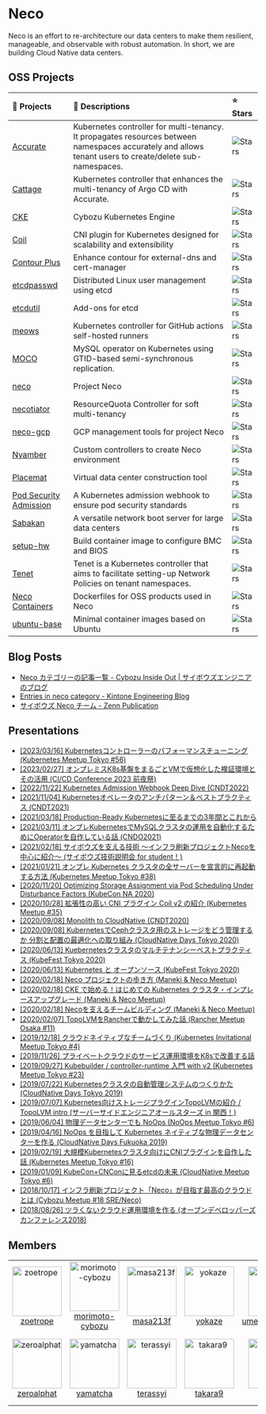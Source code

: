 # Neco

Neco is an effort to re-architecture our data centers to make them resilient, manageable, and observable with robust automation. In short, we are building Cloud Native data centers.

## OSS Projects

| 🎁 Projects | 📝 Descriptions | ⭐ Stars |
|:---|:---|:---|
| [Accurate](https://github.com/cybozu-go/accurate) | Kubernetes controller for multi-tenancy. It propagates resources between namespaces accurately and allows tenant users to create/delete sub-namespaces. | <img alt="Stars" src="https://img.shields.io/github/stars/cybozu-go/accurate?style=flat-square&labelColor=343b41"/> |
| [Cattage](https://github.com/cybozu-go/cattage) | Kubernetes controller that enhances the multi-tenancy of Argo CD with Accurate. | <img alt="Stars" src="https://img.shields.io/github/stars/cybozu-go/cattage?style=flat-square&labelColor=343b41"/> |
| [CKE](https://github.com/cybozu-go/cke) | Cybozu Kubernetes Engine | <img alt="Stars" src="https://img.shields.io/github/stars/cybozu-go/cke?style=flat-square&labelColor=343b41"/> |
| [Coil](https://github.com/cybozu-go/coil) | CNI plugin for Kubernetes designed for scalability and extensibility | <img alt="Stars" src="https://img.shields.io/github/stars/cybozu-go/coil?style=flat-square&labelColor=343b41"/> |
| [Contour Plus](https://github.com/cybozu-go/contour-plus) | Enhance contour for external-dns and cert-manager | <img alt="Stars" src="https://img.shields.io/github/stars/cybozu-go/contour-plus?style=flat-square&labelColor=343b41"/> |
| [etcdpasswd](https://github.com/cybozu-go/etcdpasswd) | Distributed Linux user management using etcd | <img alt="Stars" src="https://img.shields.io/github/stars/cybozu-go/etcdpasswd?style=flat-square&labelColor=343b41"/> |
| [etcdutil](https://github.com/cybozu-go/etcdutil) | Add-ons for etcd | <img alt="Stars" src="https://img.shields.io/github/stars/cybozu-go/etcdutil?style=flat-square&labelColor=343b41"/> |
| [meows](https://github.com/cybozu-go/meows) | Kubernetes controller for GitHub actions self-hosted runners | <img alt="Stars" src="https://img.shields.io/github/stars/cybozu-go/meows?style=flat-square&labelColor=343b41"/> |
| [MOCO](https://github.com/cybozu-go/moco) | MySQL operator on Kubernetes using GTID-based semi-synchronous replication. | <img alt="Stars" src="https://img.shields.io/github/stars/cybozu-go/moco?style=flat-square&labelColor=343b41"/> |
| [neco](https://github.com/cybozu-go/neco) | Project Neco | <img alt="Stars" src="https://img.shields.io/github/stars/cybozu-go/neco?style=flat-square&labelColor=343b41"/> |
| [necotiator](https://github.com/cybozu-go/necotiator) | ResourceQuota Controller for soft multi-tenancy | <img alt="Stars" src="https://img.shields.io/github/stars/cybozu-go/necotiator?style=flat-square&labelColor=343b41"/> |
| [neco-gcp](https://github.com/cybozu-go/neco-gcp) | GCP management tools for project Neco | <img alt="Stars" src="https://img.shields.io/github/stars/cybozu-go/neco-gcp?style=flat-square&labelColor=343b41"/> |
| [Nyamber](https://github.com/cybozu-go/nyamber) | Custom controllers to create Neco environment | <img alt="Stars" src="https://img.shields.io/github/stars/cybozu-go/nyamber?style=flat-square&labelColor=343b41"/> |
| [Placemat](https://github.com/cybozu-go/placemat) | Virtual data center construction tool | <img alt="Stars" src="https://img.shields.io/github/stars/cybozu-go/placemat?style=flat-square&labelColor=343b41"/> |
| [Pod Security Admission](https://github.com/cybozu-go/pod-security-admission) | A Kubernetes admission webhook to ensure pod security standards | <img alt="Stars" src="https://img.shields.io/github/stars/cybozu-go/pod-security-admission?style=flat-square&labelColor=343b41"/> |
| [Sabakan](https://github.com/cybozu-go/sabakan) | A versatile network boot server for large data centers | <img alt="Stars" src="https://img.shields.io/github/stars/cybozu-go/sabakan?style=flat-square&labelColor=343b41"/> |
| [setup-hw](https://github.com/cybozu-go/setup-hw) | Build container image to configure BMC and BIOS | <img alt="Stars" src="https://img.shields.io/github/stars/cybozu-go/setup-hw?style=flat-square&labelColor=343b41"/> |
| [Tenet](https://github.com/cybozu-go/tenet) | Tenet is a Kubernetes controller that aims to facilitate setting-up Network Policies on tenant namespaces. | <img alt="Stars" src="https://img.shields.io/github/stars/cybozu-go/tenet?style=flat-square&labelColor=343b41"/> |
| [Neco Containers](https://github.com/cybozu/neco-containers) | Dockerfiles for OSS products used in Neco | <img alt="Stars" src="https://img.shields.io/github/stars/cybozu/neco-containers?style=flat-square&labelColor=343b41"/> |
| [ubuntu-base](https://github.com/cybozu/ubuntu-base) | Minimal container images based on Ubuntu | <img alt="Stars" src="https://img.shields.io/github/stars/cybozu/ubuntu-base?style=flat-square&labelColor=343b41"/> |

## Blog Posts

- [Neco カテゴリーの記事一覧 - Cybozu Inside Out | サイボウズエンジニアのブログ](https://blog.cybozu.io/archive/category/Neco)
- [Entries in neco category - Kintone Engineering Blog](https://blog.kintone.io/archive/category/neco)
- [サイボウズ Neco チーム - Zenn Publication](https://zenn.dev/p/cybozu_neco)

## Presentations

- [[2023/03/16] Kubernetesコントローラーのパフォーマンスチューニング (Kubernetes Meetup Tokyo #56)](https://speakerdeck.com/zoetrope/kuberneteskontororanopahuomansutiyuningu)
- [[2023/02/27] オンプレミスK8s基盤をまるごとVMで仮想化した検証環境とその活用 (CI/CD Conference 2023 前夜祭)](https://speakerdeck.com/yamatcha/onpuremisuk8sji-pan-womarugoto-vmdejia-xiang-hua-sitajian-zheng-huan-jing-tosonohuo-yong)
- [[2022/11/22] Kubernetes Admission Webhook Deep Dive (CNDT2022)](https://speakerdeck.com/zoetrope/kubernetes-admission-webhook-deep-dive)
- [[2021/11/04] Kubernetesオペレータのアンチパターン＆ベストプラクティス (CNDT2021)](https://speakerdeck.com/zoetrope/kubernetesoperetafalseantipatan-besutopurakuteisu)
- [[2021/03/18] Production-Ready Kubernetesに至るまでの3年間とこれから](https://speakerdeck.com/zoetrope/production-ready-kubernetesnizhi-rumadefalse3nian-jian-tokorekara)
- [[2021/03/11] オンプレKubernetesでMySQLクラスタの運用を自動化するためにOperatorを自作している話 (CNDO2021)](https://speakerdeck.com/zoetrope/onpurekubernetesdemysqlkurasutafalseyun-yong-wozi-dong-hua-surutamenioperatorwozi-zuo-siteiruhua)
- [[2021/02/18] サイボウズを支える技術 ～インフラ刷新プロジェクトNecoを中心に紹介～ (サイボウズ技術説明会 for student！)](https://speakerdeck.com/zoetrope/saibouzuwozhi-eruji-shu-inhurashua-xin-puroziekutonecowozhong-xin-nishao-jie)
- [[2021/01/21] オンプレ Kubernetes クラスタの全サーバーを宣言的に再起動する方法 (Kubernetes Meetup Tokyo #38)](https://speakerdeck.com/yokaze/onpure-kubernetes-kurasutafalsequan-sabawoxuan-yan-de-nizai-qi-dong-surufang-fa)
- [[2020/11/20] Optimizing Storage Assignment via Pod Scheduling Under Disturbance Factors (KubeCon NA 2020)](https://kccncna20.sched.com/event/ekFB/optimizing-storage-assignment-via-pod-scheduling-under-disturbance-factors-kenji-morimoto-cybozu-inc)
- [[2020/10/28] 拡張性の高い CNI プラグイン Coil v2 の紹介 (Kubernetes Meetup #35)](https://speakerdeck.com/ymmt2005/kuo-zhang-xing-falsegao-i-cni-puraguin-coil-v2-falseshao-jie)
- [[2020/09/08] Monolith to CloudNative (CNDT2020)](https://speakerdeck.com/ymmt2005/monolith-to-cloudnative-cndt2020)
- [[2020/09/08] KubernetesでCephクラスタ用のストレージをどう管理するか 分割と配置の最適化への取り組み (CloudNative Days Tokyo 2020)](https://speakerdeck.com/morimoto/kubernetesdecephkurasutayong-falsesutoreziwodouguan-li-suruka-fen-ge-topei-zhi-falsezui-shi-hua-hefalsequ-rizu-mi)
- [[2020/06/13] Kuebernetesクラスタのマルチテナンシーベストプラクティス (KubeFest Tokyo 2020)](https://speakerdeck.com/zoetrope/kueberneteskurasutafalsemarutitenansibesutopurakuteisu)
- [[2020/06/13] Kubernetes と オープンソース (KubeFest Tokyo 2020)](https://speakerdeck.com/binoue4/kubernetes-to-opunsosu)
- [[2020/02/18] Neco プロジェクトの歩き方 (Maneki & Neco Meetup)](https://speakerdeck.com/cybozuinsideout/neco-puroziekutofalsebu-kifang)
- [[2020/02/18] CKE で始める！はじめての Kubernetes クラスタ・インプレースアップグレード (Maneki & Neco Meetup)](https://speakerdeck.com/cybozuinsideout/cke-deshi-meru-hazimetefalse-kubernetes-kurasuta-inpuresuatupuguredo)
- [[2020/02/18] Necoを支えるチームビルディング (Maneki & Neco Meetup)](https://speakerdeck.com/cybozuinsideout/necowozhi-erutimuhiruteinku)
- [[2020/02/07] TopoLVMをRancherで動かしてみた話 (Rancher Meetup Osaka #11)](https://speakerdeck.com/masa213f/topolvm-rancher)
- [[2019/12/18] クラウドネイティブなチームづくり (Kubernetes Invitational Meetup Tokyo #4)](https://speakerdeck.com/zoetrope/kuraudoneiteibunatimudukuri)
- [[2019/11/26] プライベートクラウドのサービス運用環境をK8sで改善する話](https://speakerdeck.com/dulltz/puraibetokuraudofalsesabisuyun-yong-huan-jing-wok8sdegai-shan-suruhua)
- [[2019/09/27] Kubebuilder / controller-runtime 入門 with v2 (Kubernetes Meetup Tokyo #23)](https://www.slideshare.net/KazuhitoMatsuda1/kubernetes-meetup-tokyo-23-kubebuilderv2?ref=https://k8sjp.connpass.com/)
- [[2019/07/22] Kubernetesクラスタの自動管理システムのつくりかた (CloudNative Days Tokyo 2019)](https://speakerdeck.com/zoetrope/kuberneteskurasutafalsezi-dong-guan-li-sisutemufalsetukurikata)
- [[2019/07/07] Kubernetes向けストレージプラグインTopoLVMの紹介 / TopoLVM intro (サーバーサイドエンジニアオールスターズ in 関西！)](https://speakerdeck.com/masa213f/topolvm-intro)
- [[2019/06/04] 物理データセンターでも NoOps (NoOps Meetup Tokyo #6)](https://speakerdeck.com/ymmt2005/wu-li-detasentademo-noops)
- [[2019/04/16] NoOps を目指して Kubernetes ネイティブな物理データセンターを作る (CloudNative Days Fukuoka 2019)](https://speakerdeck.com/ymmt2005/noops-womu-zhi-site-kubernetes-neiteibunawu-li-detasentawozuo-ru)
- [[2019/02/19] 大規模Kubernetesクラスタ向けにCNIプラグインを自作した話 (Kubernetes Meetup Tokyo #16)](https://speakerdeck.com/zoetrope/coil)
- [[2019/01/09] KubeCon+CNConに見るetcdの未来 (CloudNative Meetup Tokyo #6)](https://speakerdeck.com/zoetrope/kubecon-plus-cnconnijian-ruetcdfalsewei-lai)
- [[2018/10/17] インフラ刷新プロジェクト「Neco」が目指す最高のクラウドとは (Cybozu Meetup #18 SRE/Neco)](https://www.slideshare.net/ShinyaUeoka/neco-119734740)
- [[2018/08/26] ツラくないクラウド運用環境を作る (オープンデベロッパーズカンファレンス2018)](https://speakerdeck.com/dulltz/turakunaikuraudoyun-yong-huan-jing-wozuo-ru-2)

## Members

<table>
  <tr>
    <td align="center">
      <a href="https://github.com/zoetrope">
        <img src="https://avatars.githubusercontent.com/u/586654?s=60&v=4" width="100px;" alt="zoetrope"/>
      </a>
      <br />
      <a href="https://github.com/zoetrope">zoetrope</a>
    </td>
    <td align="center">
      <a href="https://github.com/morimoto-cybozu">
        <img src="https://avatars.githubusercontent.com/u/4961073?s=88&v=4" width="100px;" alt="morimoto-cybozu"/>
      </a>
      <br />
      <a href="https://github.com/morimoto-cybozu">morimoto-cybozu</a>
    </td>
    <td align="center">
      <a href="https://github.com/masa213f">
        <img src="https://avatars.githubusercontent.com/u/47380942?s=88&v=4" width="100px;" alt="masa213f"/>
      </a>
      <br />
      <a href="https://github.com/masa213f">masa213f</a>
    </td>
    <td align="center">
      <a href="https://github.com/yokaze">
        <img src="https://avatars.githubusercontent.com/u/21137296?s=88&v=4" width="100px;" alt="yokaze"/>
      </a>
      <br />
      <a href="https://github.com/yokaze">yokaze</a>
    </td>
    <td align="center">
      <a href="https://github.com/umezawatakeshi">
        <img src="https://avatars.githubusercontent.com/u/12896637?s=88&v=4" width="100px;" alt="umezawatakeshi"/>
      </a>
      <br />
      <a href="https://github.com/umezawatakeshi">umezawatakeshi</a>
    </td>
    <td align="center">
      <a href="https://github.com/kmdkuk">
        <img src="https://avatars.githubusercontent.com/u/15919309?s=88&v=4" width="100px;" alt="kmdkuk"/>
      </a>
      <br />
      <a href="https://github.com/kmdkuk">kmdkuk</a>
    </td>
  </tr>
  <tr>
    <td align="center">
      <a href="https://github.com/zeroalphat">
        <img src="https://avatars.githubusercontent.com/u/22779960?s=88&v=4" width="100px;" alt="zeroalphat"/>
      </a>
      <br />
      <a href="https://github.com/zeroalphat">zeroalphat</a>
    </td>
    <td align="center">
      <a href="https://github.com/yamatcha">
        <img src="https://avatars.githubusercontent.com/u/25486947?s=88&v=4" width="100px;" alt="yamatcha"/>
      </a>
      <br />
      <a href="https://github.com/yamatcha">yamatcha</a>
    </td>
    <td align="center">
      <a href="https://github.com/terassyi">
        <img src="https://avatars.githubusercontent.com/u/49265363?s=88&v=4" width="100px;" alt="terassyi"/>
      </a>
      <br />
      <a href="https://github.com/terassyi">terassyi</a>
    </td>
    <td align="center">
      <a href="https://github.com/takara9">
        <img src="https://avatars.githubusercontent.com/takara9?s=88&v=4" width="100px;" alt="takara9"/>
      </a>
      <br />
      <a href="https://github.com/takara9">takara9</a>
    </td>
    <td align="center">
      <a href="https://github.com/YZ775">
        <img src="https://avatars.githubusercontent.com/YZ775?s=88&v=4" width="100px;" alt="YZ775"/>
      </a>
      <br />
      <a href="https://github.com/YZ775">YZ775</a>
    </td>
    <td align="center">
      <a href="https://github.com/chez-shanpu">
        <img src="https://avatars.githubusercontent.com/chez-shanpu?s=88&v=4" width="100px;" alt="chez-shanpu"/>
      </a>
      <br />
      <a href="https://github.com/chez-shanpu">chez-shanpu</a>
    </td>
  </tr>
</table>
